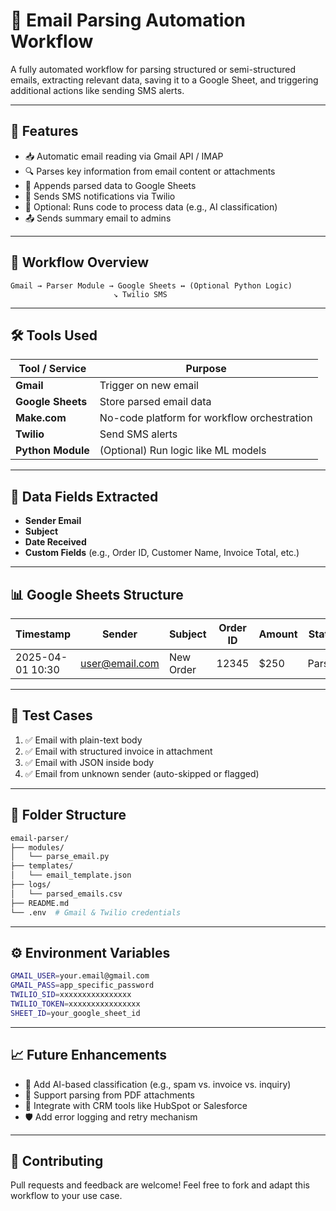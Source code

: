 
# 📧 Email Parsing Automation Workflow

A fully automated workflow for parsing structured or semi-structured emails, extracting relevant data, saving it to a Google Sheet, and triggering additional actions like sending SMS alerts.

---

## 🚀 Features

- 📥 Automatic email reading via Gmail API / IMAP
- 🔍 Parses key information from email content or attachments
- 📄 Appends parsed data to Google Sheets
- 📲 Sends SMS notifications via Twilio
- 🧠 Optional: Runs code to process data (e.g., AI classification)
- 📤 Sends summary email to admins

---

## 📂 Workflow Overview

```plaintext
Gmail → Parser Module → Google Sheets ↔ (Optional Python Logic)
                       ↘ Twilio SMS
```

---

## 🛠 Tools Used

| Tool / Service   | Purpose                              |
|------------------|--------------------------------------|
| **Gmail**        | Trigger on new email                 |
| **Google Sheets**| Store parsed email data              |
| **Make.com**     | No-code platform for workflow orchestration |
| **Twilio**       | Send SMS alerts                      |
| **Python Module**| (Optional) Run logic like ML models   |

---

## 🧩 Data Fields Extracted

- **Sender Email**
- **Subject**
- **Date Received**
- **Custom Fields** (e.g., Order ID, Customer Name, Invoice Total, etc.)

---

## 📊 Google Sheets Structure

| Timestamp        | Sender         | Subject      | Order ID | Amount | Status  |
|------------------|----------------|--------------|----------|--------|---------|
| 2025-04-01 10:30 | user@email.com | New Order    | 12345    | $250   | Parsed  |

---

## 🧪 Test Cases

1. ✅ Email with plain-text body  
2. ✅ Email with structured invoice in attachment  
3. ✅ Email with JSON inside body  
4. ✅ Email from unknown sender (auto-skipped or flagged)

---

## 🧱 Folder Structure

```bash
email-parser/
├── modules/
│   └── parse_email.py
├── templates/
│   └── email_template.json
├── logs/
│   └── parsed_emails.csv
├── README.md
└── .env  # Gmail & Twilio credentials
```

---

## ⚙️ Environment Variables

```bash
GMAIL_USER=your.email@gmail.com
GMAIL_PASS=app_specific_password
TWILIO_SID=xxxxxxxxxxxxxxxx
TWILIO_TOKEN=xxxxxxxxxxxxxxxx
SHEET_ID=your_google_sheet_id
```

---

## 📈 Future Enhancements

- 🧠 Add AI-based classification (e.g., spam vs. invoice vs. inquiry)
- 📎 Support parsing from PDF attachments
- 📨 Integrate with CRM tools like HubSpot or Salesforce
- 🛡 Add error logging and retry mechanism

---

## 🤝 Contributing

Pull requests and feedback are welcome! Feel free to fork and adapt this workflow to your use case.




